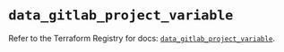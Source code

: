 # `data_gitlab_project_variable`

Refer to the Terraform Registry for docs: [`data_gitlab_project_variable`](https://registry.terraform.io/providers/gitlabhq/gitlab/18.0.0/docs/data-sources/project_variable).
